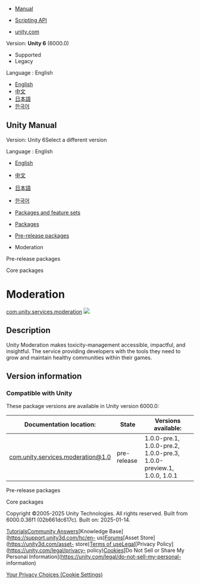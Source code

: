 [](https://docs.unity3d.com)

  * [Manual](../Manual/index.html)
  * [Scripting API](../ScriptReference/index.html)

  * [unity.com](https://unity.com/)

Version: **Unity 6** (6000.0)

  * Supported
  * Legacy

Language : English

  * [English](/Manual/com.unity.services.moderation.html)
  * [中文](/cn/current/Manual/com.unity.services.moderation.html)
  * [日本語](/ja/current/Manual/com.unity.services.moderation.html)
  * [한국어](/kr/current/Manual/com.unity.services.moderation.html)

[](https://docs.unity3d.com)

## Unity Manual

Version: Unity 6Select a different version

Language : English

  * [English](/Manual/com.unity.services.moderation.html)
  * [中文](/cn/current/Manual/com.unity.services.moderation.html)
  * [日本語](/ja/current/Manual/com.unity.services.moderation.html)
  * [한국어](/kr/current/Manual/com.unity.services.moderation.html)

  * [Packages and feature sets](PackagesList.html)
  * [Packages](Packages-all.html)
  * [Pre-release packages](pack-preview.html)
  * Moderation 

[](pack-preview.html)

Pre-release packages

[](pack-core.html)

Core packages

# Moderation

[com.unity.services.moderation](https://docs.unity3d.com/Packages/com.unity.services.moderation@1.0/manual/index.html)
![](../uploads/Main/iconPre.png)

## Description

Unity Moderation makes toxicity-management accessible, impactful, and
insightful. The service providing developers with the tools they need to grow
and maintain healthy communities within their games.

## Version information

### Compatible with Unity

These package versions are available in Unity version 6000.0:

**Documentation location:** | **State** | **Versions available:**  
---|---|---  
[com.unity.services.moderation@1.0](https://docs.unity3d.com/Packages/com.unity.services.moderation@1.0/manual/index.html) | pre-release | 1.0.0-pre.1, 1.0.0-pre.2, 1.0.0-pre.3, 1.0.0-preview.1, 1.0.0, 1.0.1  
  
[](pack-preview.html)

Pre-release packages

[](pack-core.html)

Core packages

Copyright ©2005-2025 Unity Technologies. All rights reserved. Built from
6000.0.36f1 (02b661dc617c). Built on: 2025-01-14.

[Tutorials](https://learn.unity.com/)[Community
Answers](https://answers.unity3d.com)[Knowledge
Base](https://support.unity3d.com/hc/en-
us)[Forums](https://forum.unity3d.com)[Asset Store](https://unity3d.com/asset-
store)[Terms of
use](https://docs.unity3d.com/Manual/TermsOfUse.html)[Legal](https://unity.com/legal)[Privacy
Policy](https://unity.com/legal/privacy-
policy)[Cookies](https://unity.com/legal/cookie-policy)[Do Not Sell or Share
My Personal Information](https://unity.com/legal/do-not-sell-my-personal-
information)

[Your Privacy Choices (Cookie Settings)](javascript:void\(0\);)

